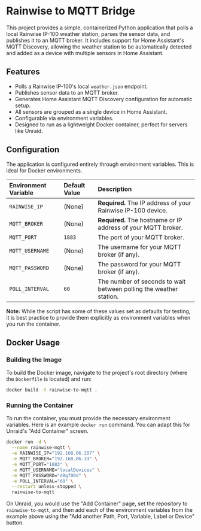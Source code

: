 # Rainwise to MQTT Bridge

This project provides a simple, containerized Python application that polls a local Rainwise IP-100 weather station, parses the sensor data, and publishes it to an MQTT broker. It includes support for Home Assistant's MQTT Discovery, allowing the weather station to be automatically detected and added as a device with multiple sensors in Home Assistant.

## Features

- Polls a Rainwise IP-100's local `weather.json` endpoint.
- Publishes sensor data to an MQTT broker.
- Generates Home Assistant MQTT Discovery configuration for automatic setup.
- All sensors are grouped as a single device in Home Assistant.
- Configurable via environment variables.
- Designed to run as a lightweight Docker container, perfect for servers like Unraid.

## Configuration

The application is configured entirely through environment variables. This is ideal for Docker environments.

| Environment Variable | Default Value | Description |
| :--- | :--- | :--- |
| `RAINWISE_IP` | (None) | **Required.** The IP address of your Rainwise IP-100 device. |
| `MQTT_BROKER` | (None) | **Required.** The hostname or IP address of your MQTT broker. |
| `MQTT_PORT` | `1883` | The port of your MQTT broker. |
| `MQTT_USERNAME` | (None) | The username for your MQTT broker (if any). |
| `MQTT_PASSWORD` | (None) | The password for your MQTT broker (if any). |
| `POLL_INTERVAL` | `60` | The number of seconds to wait between polling the weather station. |

**Note:** While the script has some of these values set as defaults for testing, it is best practice to provide them explicitly as environment variables when you run the container.

## Docker Usage

### Building the Image

To build the Docker image, navigate to the project's root directory (where the `Dockerfile` is located) and run:

```bash
docker build -t rainwise-to-mqtt .
```

### Running the Container

To run the container, you must provide the necessary environment variables. Here is an example `docker run` command. You can adapt this for Unraid's "Add Container" screen.

```bash
docker run -d \
  --name rainwise-mqtt \
  -e RAINWISE_IP="192.168.86.207" \
  -e MQTT_BROKER="192.168.86.33" \
  -e MQTT_PORT="1883" \
  -e MQTT_USERNAME="localDevices" \
  -e MQTT_PASSWORD="d0gf00d" \
  -e POLL_INTERVAL="60" \
  --restart unless-stopped \
  rainwise-to-mqtt
```

On Unraid, you would use the "Add Container" page, set the repository to `rainwise-to-mqtt`, and then add each of the environment variables from the example above using the "Add another Path, Port, Variable, Label or Device" button.
